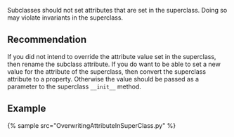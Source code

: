 Subclasses should not set attributes that are set in the superclass. Doing so may violate invariants in the superclass.


## Recommendation
If you did not intend to override the attribute value set in the superclass, then rename the subclass attribute. If you do want to be able to set a new value for the attribute of the superclass, then convert the superclass attribute to a property. Otherwise the value should be passed as a parameter to the superclass `__init__` method.


## Example
{% sample src="OverwritingAttributeInSuperClass.py" %}
